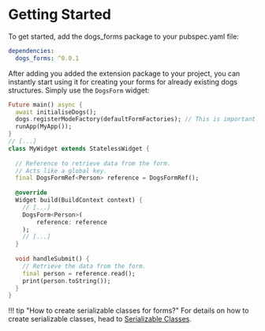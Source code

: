 # Getting Started

To get started, add the dogs_forms package to your pubspec.yaml file:

```yaml
dependencies:
  dogs_forms: ^0.0.1
```

After adding you added the extension package to your project, you can instantly start using it
for creating your forms for already existing dogs structures. Simply use the `DogsForm` widget:

```dart
Future main() async {
  await initialiseDogs();
  dogs.registerModeFactory(defaultFormFactories); // This is important!
  runApp(MyApp());
}
// [...]
class MyWidget extends StatelessWidget {
  
  // Reference to retrieve data from the form.
  // Acts like a global key.
  final DogsFormRef<Person> reference = DogsFormRef();
  
  @override
  Widget build(BuildContext context) {
    // [...]
    DogsForm<Person>(
        reference: reference
    );
    // [...]
  }
  
  void handleSubmit() {
    // Retrieve the data from the form.
    final person = reference.read();
    print(person.toString());
  }
}
```

!!! tip "How to create serializable classes for forms?"
    For details on how to create serializable classes, head to [Serializable Classes](/serializables/).